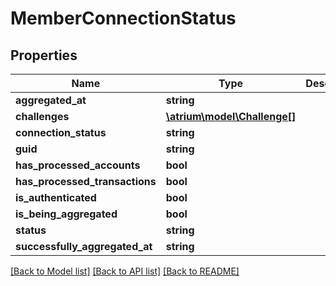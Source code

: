 # MemberConnectionStatus

## Properties
Name | Type | Description | Notes
------------ | ------------- | ------------- | -------------
**aggregated_at** | **string** |  | [optional] 
**challenges** | [**\atrium\model\Challenge[]**](Challenge.md) |  | [optional] 
**connection_status** | **string** |  | [optional] 
**guid** | **string** |  | [optional] 
**has_processed_accounts** | **bool** |  | [optional] 
**has_processed_transactions** | **bool** |  | [optional] 
**is_authenticated** | **bool** |  | [optional] 
**is_being_aggregated** | **bool** |  | [optional] 
**status** | **string** |  | [optional] 
**successfully_aggregated_at** | **string** |  | [optional] 

[[Back to Model list]](../README.md#documentation-for-models) [[Back to API list]](../README.md#documentation-for-api-endpoints) [[Back to README]](../README.md)


